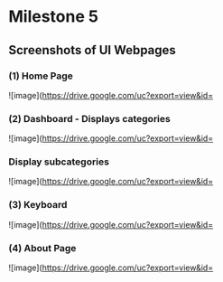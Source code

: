 # Milestone 5

## 

## Screenshots of UI Webpages

### (1) Home Page

![image](https://drive.google.com/uc?export=view&id=

### (2) Dashboard - Displays categories

![image](https://drive.google.com/uc?export=view&id=

### Display subcategories

![image](https://drive.google.com/uc?export=view&id=

### (3) Keyboard

![image](https://drive.google.com/uc?export=view&id=

### (4) About Page

![image](https://drive.google.com/uc?export=view&id=
